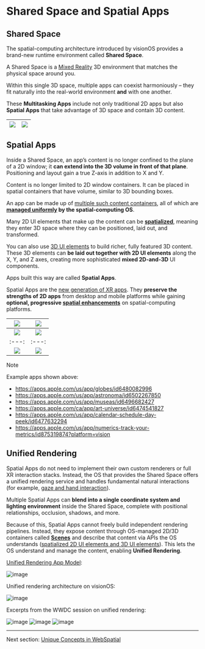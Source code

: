 # Shared Space and Spatial Apps

## Shared Space

The spatial-computing architecture introduced by visionOS provides a brand-new runtime environment called **Shared Space**.

A Shared Space is a [Mixed Reality]() 3D environment that matches the physical space around you.

Within this single 3D space, multiple apps can coexist harmoniously – they fit naturally into the real-world environment **and** with one another.

These **Multitasking Apps** include not only traditional 2D apps but also **Spatial Apps** that take advantage of 3D space and contain 3D content.

| ![](../../assets/concepts/1-1.png) | ![](../../assets/concepts/1-2.png) |
|:---:|:---:|

## Spatial Apps

Inside a Shared Space, an app’s content is no longer confined to the plane of a 2D window; it **can extend into the 3D volume in front of that plane**. Positioning and layout gain a true Z-axis in addition to X and Y.

Content is no longer limited to 2D window containers. It can be placed in spatial containers that have volume, similar to 3D bounding boxes.

An app can be made up of [multiple such content containers](), all of which are **[managed uniformly]() by the spatial-computing OS**.

Many 2D UI elements that make up the content can be **[spatialized]()**, meaning they enter 3D space where they can be positioned, laid out, and transformed.

You can also use [3D UI elements]() to build richer, fully featured 3D content. These 3D elements can **be laid out together with 2D UI elements** along the X, Y, and Z axes, creating more sophisticated **mixed 2D-and-3D** UI components.

Apps built this way are called **Spatial Apps**.

Spatial Apps are the [new generation of XR apps](). They **preserve the strengths of 2D apps** from desktop and mobile platforms while gaining **optional, progressive [spatial enhancements]()** on spatial-computing platforms.

| ![](../../assets/concepts/1-3.png) | ![](../../assets/concepts/1-4.png) |
|:---:|:---:|
| ![](../../assets/concepts/1-5.png) | ![](../../assets/concepts/1-6.png) |
|:---:|:---:|
| ![](../../assets/concepts/1-7.png) | ![](../../assets/concepts/1-8.png) |

> [!NOTE]
> Example apps shown above:
> - https://apps.apple.com/us/app/globes/id6480082996
> - https://apps.apple.com/us/app/astronoma/id6502267850
> - https://apps.apple.com/us/app/museas/id6496682427
> - https://apps.apple.com/ca/app/art-universe/id6474541827
> - https://apps.apple.com/us/app/calendar-schedule-day-peek/id6477632294
> - https://apps.apple.com/us/app/numerics-track-your-metrics/id875319874?platform=vision

## Unified Rendering

Spatial Apps do not need to implement their own custom renderers or full XR interaction stacks. Instead, the OS that provides the Shared Space offers a unified rendering service and handles fundamental natural interactions (for example, [gaze and hand interaction]()).

Multiple Spatial Apps can **blend into a single coordinate system and lighting environment** inside the Shared Space, complete with positional relationships, occlusion, shadows, and more.

Because of this, Spatial Apps cannot freely build independent rendering pipelines. Instead, they expose content through OS-managed 2D/3D containers called **[Scenes]()** and describe that content via APIs the OS understands ([spatialized 2D UI elements and 3D UI elements]()). This lets the OS understand and manage the content, enabling **Unified Rendering**.

[Unified Rendering App Model]():

![image](../../assets/concepts/1-9.png)

Unified rendering architecture on visionOS:

![image](../../assets/concepts/1-10.png)

Excerpts from the WWDC session on unified rendering:

![image](../../assets/concepts/1-11.png)
![image](../../assets/concepts/1-12.png)
![image](../../assets/concepts/1-13.png)

---

Next section: [Unique Concepts in WebSpatial](unique-concepts-in-webspatial.md)
